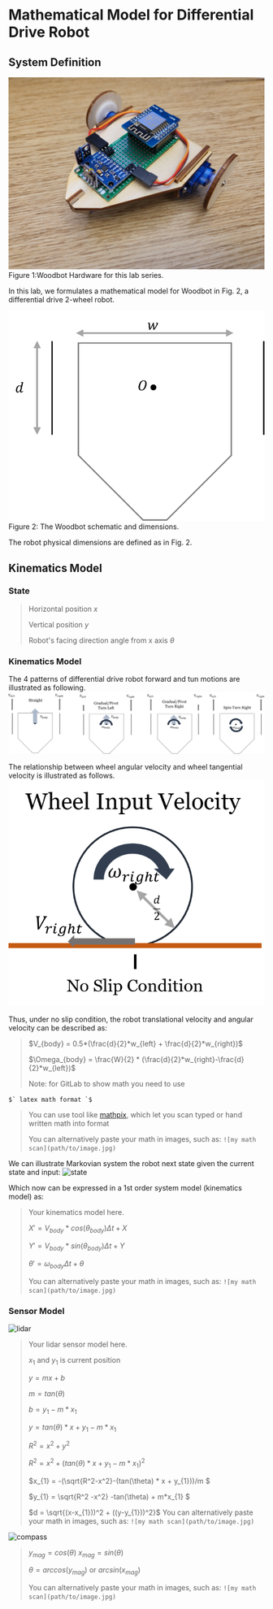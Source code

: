 # Mathematical Model for Differential Drive Robot

## System Definition

![Hardware](images/Woodbot.jpg)
Figure 1:Woodbot Hardware for this lab series.


In this lab, we formulates a mathematical model for Woodbot in Fig. 2, a differential drive 2-wheel robot. 

![dimensions](images/size_def.png)
Figure 2: The Woodbot schematic and dimensions.


The robot physical dimensions are defined as in Fig. 2.

## Kinematics Model
### State

> Horizontal position $`x`$
>
> Vertical position $`y`$
>
> Robot's facing direction angle from x axis $`\theta`$ 

### Kinematics Model
The 4 patterns of differential drive robot forward and tun motions are illustrated as following.
![robot](images/differential_drive.png)

The relationship between wheel angular velocity and wheel tangential velocity is illustrated as follows.
![wheel](images/wheel.png)

Thus, under no slip condition, the robot translational velocity and angular velocity can be described as:

> $`V_{body} = 0.5*(\frac{d}{2}*w_{left} + \frac{d}{2}*w_{right})`$
> 
> $`\Omega_{body} = \frac{W}{2} * (\frac{d}{2}*w_{right}-\frac{d}{2}*w_{left})`$
> 
> Note: for GitLab to show math you need to use 
```
$` latex math format `$ 
```
> You can use tool like [mathpix](https://mathpix.com/), which let you scan typed or hand written math into format
> 
> You can alternatively paste your math in images, such as:
```![my math scan](path/to/image.jpg)```

We can illustrate Markovian system the robot next state given the current state and input: 
![state](images/state_change.png)

Which now can be expressed in a 1st order system model (kinematics model) as:

> Your kinematics model here.
> 
> $`X' = {V_{body}}*cos(\theta_{body})\Delta t + X`$
>
> $`Y' = {V_{body}}*sin(\theta_{body})\Delta t + Y`$
>
> $`\theta' = {\omega_{body}}\Delta t + \theta`$
> 
> You can alternatively paste your math in images, such as:
```![my math scan](path/to/image.jpg)```




### Sensor Model
![lidar](images/Environment.png)

> Your lidar sensor model here.
> 
> $`x_{1}`$ and $`y_{1}`$ is current position
>
> $`y = mx+ b`$
> 
> $`m = tan(\theta)`$
>
> $`b = y_{1} - m*x_{1}`$
>
> $`y = tan(\theta) * x + y_{1} - m*x_{1} `$
>
> $`R^2 = x^2 + y^2`$
>
> $`R^2 = x^2 + (tan(\theta) * x + y_{1} - m*x_{1})^2`$
>
> $`x_{1} = -(\sqrt{R^2-x^2}-(tan(\theta) * x + y_{1}))/m `$
>
> $`y_{1} = \sqrt{R^2 -x^2} -tan(\theta) + m*x_{1} `$
>
> $`d = \sqrt{(x-x_{1}))^2 + ((y-y_{1}))^2}`$
> You can alternatively paste your math in images, such as:
```![my math scan](path/to/image.jpg)```

![compass](images/compass.png)

> $`y_{mag} = cos(\theta)`$ $`x_{mag} = sin(\theta)`$
>
> $`\theta = arccos(y_{mag})`$ or $`arcsin(x_{mag})`$
> 
> You can alternatively paste your math in images, such as:
```![my math scan](path/to/image.jpg)```

